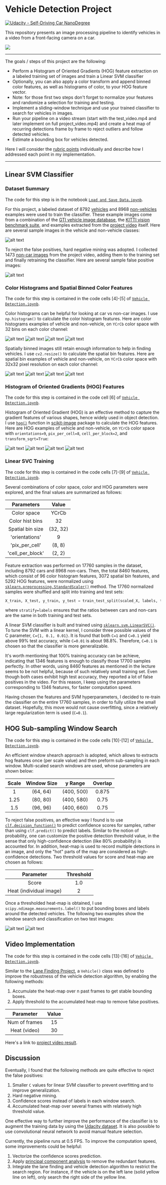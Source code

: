 # Vehicle Detection Project
[![Udacity - Self-Driving Car NanoDegree](https://s3.amazonaws.com/udacity-sdc/github/shield-carnd.svg)](http://www.udacity.com/drive)

This repository presents an image processing pipeline to identify vehicles in a video from a front-facing camera on a car.

![](./output_images/project.gif)

---

The goals / steps of this project are the following:

* Perform a Histogram of Oriented Gradients (HOG) feature extraction on a labeled training set of images and train a Linear SVM classifier
* Optionally, you can also apply a color transform and append binned color features, as well as histograms of color, to your HOG feature vector. 
* Note: for those first two steps don't forget to normalize your features and randomize a selection for training and testing.
* Implement a sliding-window technique and use your trained classifier to search for vehicles in images.
* Run your pipeline on a video stream (start with the test_video.mp4 and later implement on full project_video.mp4) and create a heat map of recurring detections frame by frame to reject outliers and follow detected vehicles.
* Estimate a bounding box for vehicles detected.

Here I will consider the [rubric points](https://review.udacity.com/#!/rubrics/513/view) individually and describe how I addressed each point in my implementation.  

[//]: # (Image References)

[image0]: ./output_images/example_car_noncar.png "Data Visualization"
[image1]: ./output_images/false_positives.png "False Positives"
[image2]: ./output_images/color_hist_car1.png "Color Histograms Car 1"
[image3]: ./output_images/color_hist_car2.png "Color Histograms Car 2"
[image4]: ./output_images/color_hist_noncar1.png "Color Histograms Not-car 1"
[image5]: ./output_images/color_hist_noncar2.png "Color Histograms Not-car 2"
[image6]: ./output_images/color_bins_car1.png "Spatial Bins Car 1"
[image7]: ./output_images/color_bins_car2.png "Spatial Bins Car 2"
[image8]: ./output_images/color_bins_noncar1.png "Spatial Bins Not-car 1"
[image9]: ./output_images/color_bins_noncar2.png "Spatial Bins Not-car 2"
[image10]: ./output_images/hog_car1.png "HOG Car 1"
[image11]: ./output_images/hog_car2.png "HOG Car 2"
[image12]: ./output_images/hog_noncar1.png "HOG Not-car 1"
[image13]: ./output_images/hog_noncar2.png "HOG Not-car 2"
[image14]: ./output_images/search_heat1.png "Window Search 1"
[image15]: ./output_images/search_heat2.png "Window Search 2"


---


## Linear SVM Classifier

### Dataset Summary

The code for this step is in the notebook [`Load and Save Data.ipynb`](https://github.com/YuxingLiu/CarND-Vehicle-Detection/blob/master/Load%20and%20Save%20Data.ipynb).  

For this project, a labeled dataset of 8792 [vehicles](https://s3.amazonaws.com/udacity-sdc/Vehicle_Tracking/vehicles_smallset.zip) and 8968 [non-vehicles](https://s3.amazonaws.com/udacity-sdc/Vehicle_Tracking/non-vehicles.zip) examples were used to train the classifier. These example images come from a combination of the [GTI vehicle image database](http://www.gti.ssr.upm.es/data/Vehicle_database.html), the [KITTI vision benchmark suite](http://www.cvlibs.net/datasets/kitti/), and examples extracted from the [project video](https://github.com/YuxingLiu/CarND-Vehicle-Detection/blob/master/project_video.mp4) itself. Here are several sample images in the vehicle and non-vehicle classes:

![alt text][image0]

To reject the false positives, hard negative mining was adopted. I collected 1473 [non-car images](https://github.com/YuxingLiu/CarND-Vehicle-Detection/blob/master/training_data/dataset_falsePos.p) from the project video, adding them to the training set and finally retraining the classifier. Here are several sample false positive images:

![alt text][image1]


### Color Histograms and Spatial Binned Color Features

The code for this step is contained in the code cells [4]-[5] of [`Vehicle Detection.ipynb`](https://github.com/YuxingLiu/CarND-Vehicle-Detection/blob/master/Vehicle%20Detection.ipynb).  

Color histograms can be helpful for looking at car vs non-car images. I use `np.histogram()` to calculate the color histogram features. Here are color histograms examples of vehicle and non-vehicle, on `YCrCb` color space with 32 bins on each color channel:

![alt text][image2]
![alt text][image3]
![alt text][image4]
![alt text][image5]

Spatially binned images still retain enough information to help in finding vehicles. I use `cv2.resize()` to calculate the spatial bin features. Here are spatial bin examples of vehicle and non-vehicle, on `YCrCb` color space with 32x32 pixel resolution on each color channel:

![alt text][image6]
![alt text][image7]
![alt text][image8]
![alt text][image9]

### Histogram of Oriented Gradients (HOG) Features

The code for this step is contained in the code cell [6] of [`Vehicle Detection.ipynb`](https://github.com/YuxingLiu/CarND-Vehicle-Detection/blob/master/Vehicle%20Detection.ipynb).  

Histogram of Oriented Gradient (HOG) is an effective method to capture the gradient features of various shapes, hence widely used in object detection. I use [`hog()`](http://scikit-image.org/docs/dev/api/skimage.feature.html?highlight=feature%20hog#skimage.feature.hog) function in [scikit-image](http://scikit-image.org/) package to calculate the HOG features. Here are HOG examples of vehicle and non-vehicle, on `YCrCb` color space with `orientations=9`, `pix_per_cell=8`, `cell_per_block=2`, and `transform_sqrt=True`:

![alt text][image10]
![alt text][image11]
![alt text][image12]
![alt text][image13]

### Linear SVC Training

The code for this step is contained in the code cells [7]-[9] of [`Vehicle Detection.ipynb`](https://github.com/YuxingLiu/CarND-Vehicle-Detection/blob/master/Vehicle%20Detection.ipynb).  

Several combinations of color space, color and HOG parameters were explored, and the final values are summarized as follows: 

| Parameters        | Value   | 
|:-----------------:|:-------:| 
| Color space       | YCrCb   | 
| Color hist bins   | 32      |
| Spatial bin size  | (32, 32)|
| 'orientations'    | 9       |
| 'pix_per_cell'    | (8, 8)  |
| 'cell_per_block'  | (2, 2)  |

Feature extraction was performed on 17760 samples in the dataset, including 8792 cars and 8968 non-cars. Then, the total 8460 features, which consist of 96 color histogram features, 3072 spatial bin features, and 5292 HOG features, were normalized using [`sklearn.preprocessing.StandardScaler()`](http://scikit-learn.org/stable/modules/generated/sklearn.preprocessing.StandardScaler.html) method. The 17760 normalized samples were shuffled and split into training and test sets:

```python
X_train, X_test, y_train, y_test = train_test_split(scaled_X, labels, test_size=0.2, stratify=labels)
```

where `stratify=labels` ensures that the ratios between cars and non-cars are the same in both training and test sets.

A linear SVM classifier is built and trained using [`sklearn.svm.LinearSVC()`](http://scikit-learn.org/stable/modules/generated/sklearn.svm.LinearSVC.html). To tune the SVM with a linear kernel, I consider three possible values of the C parameter, `C={1, 0.1, 0.01}`. It is found that both `C=1` and `C=0.1` yield above 99% test accuracy, while `C=0.01` is about 98.8%. Therefore, `C=0.1` is chosen so that the classifier is more generalizable.

It's worth mentioning that 100% training accuracy can be achieve, indicating that 1346 features is enough to classify those 17700 samples perfectly. In other words, using 8460 features as mentioned in the lecture seems to be not helpful, because of such relatively small training set. Even though both cases exhibit high test accuracy, they reported a lot of false positives in the video. For this reason, I keep using the parameters corresponding to 1346 features, for faster computation speed.

Having chosen the features and SVM hyperparameters, I decided to re-train the classifier on the entire 17760 samples, in order to fully utilize the small dataset. Hopefully, this move would not cause overfitting, since a relatively large regularization term is used (`C=0.1`).

## HOG Sub-sampling Window Search

The code for this step is contained in the code cells [10]-[12] of [`Vehicle Detection.ipynb`](https://github.com/YuxingLiu/CarND-Vehicle-Detection/blob/master/Vehicle%20Detection.ipynb).  

An efficient window shearch approach is adopted, which allows to extracts hog features once (per scale value) and then preform sub-sampling in each window. Multi-scaled search windows are used, whose parameters are shown below:

| Scale | Window Size | y Range   | Overlap |
|:-----:|:-----------:|:---------:|:-------:| 
| 1     | (64, 64)    | (400, 500)| 0.875   | 
| 1.25  | (80, 80)    | (400, 580)| 0.75    |
| 1.5   | (96, 96)    | (400, 660)| 0.75    |

To reject false positives, an effective way I found is to use [`clf.decision_function()`](http://scikit-learn.org/stable/modules/generated/sklearn.svm.LinearSVC.html#sklearn.svm.LinearSVC.decision_function) to predict confidence scores for samples, rather than using `clf.predict()` to predict labels. Similar to the notion of probability, one can customize the positive detection threshold value, in the sense that only high-confidence detection (like 80% probability) is accounted for.
In addition, heat-map is used to record multiple detections in an image, and only the "hot" parts of the map are considered as high-confidence detections. Two threshold values for score and heat-map are chosen as follows:

| Parameter   | Threshold  |
|:-----------:|:----------:| 
| Score       | 1.0        |
| Heat (individual image) | 2 |

Once a thresholded heat-map is obtained, I use `scipy.ndimage.measurements.label()` to put bounding boxes and labels around the detected vehicles. The following two examples show the window search and classification on two test images:

![alt text][image14]
![alt text][image15]

## Video Implementation

The code for this step is contained in the code cells [13]-[16] of [`Vehicle Detection.ipynb`](https://github.com/YuxingLiu/CarND-Vehicle-Detection/blob/master/Vehicle%20Detection.ipynb).  

Similar to the [Lane Finding Project](https://github.com/YuxingLiu/CarND-Advanced-Lane-Lines), a `Vehicle()` class was defined to improve the robustness of the vehicle detection algorithm, by enabling the following methods:
1. Accumulate the heat-map over n past frames to get stable bounding boxes.
2. Apply threshold to the accumulated heat-map to remove false positives.

| Parameter     | Value |
|:-------------:|:-----:| 
| Num of frames | 15    |
| Heat (video)  | 30    |

Here's a link to [project video result](./test_videos_output/project_video_v8.mp4).


## Discussion

Eventually, I found that the following methods are quite effective to reject the false positives:
1. Smaller `C` values for linear SVM classifier to prevent overfitting and to improve generalization. 
2. Hard negative mining.
3. Confidence scores instead of labels in each window search.
4. Accumulated heat-map over several frames with relatively high threshold value.

One effective way to further improve the performance of the classifier is to augment the training data by using the [Udacity dataset](https://github.com/udacity/self-driving-car/tree/master/annotations). It is also possible to use convolutional neural network to avoid manual feature selection. 

Currently, the pipeline runs at 0.5 FPS. To improve the computation speed, some improvements could be helpful:
1. Vectorize the confidence scores prediction.
2. Apply [principal component analysis](https://en.wikipedia.org/wiki/Principal_component_analysis) to remove the redundant features.
3. Integrate the lane finding and vehicle detection algorithm to restrict the search region. For instance, if the vehicle is on the left lane (solid yellow line on left), only search the right side of the yellow line.
